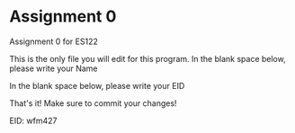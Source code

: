 # Assignment 0

Assignment 0 for ES122

This is the only file you will edit for this program. In the blank space below, please write your Name

In the blank space below, please write your EID

That's it! Make sure to commit your changes!

EID: wfm427
